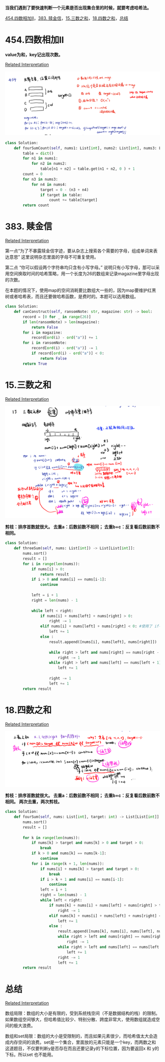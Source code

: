 **当我们遇到了要快速判断一个元素是否出现集合里的时候，就要考虑哈希法。**

[454.四数相加II](#01)，[383. 赎金信](#02)，[15.三数之和](#03)，[18.四数之和](#04)，[总结](#05)

# <span id="01">454.四数相加II</span>

**value为和，key记出现次数。**

[Related Interpretation](https://programmercarl.com/0454.%E5%9B%9B%E6%95%B0%E7%9B%B8%E5%8A%A0II.html#%E7%AE%97%E6%B3%95%E5%85%AC%E5%BC%80%E8%AF%BE)
  
![image](../images/454_4sumii.png)

```python
class Solution:
    def fourSumCount(self, nums1: List[int], nums2: List[int], nums3: List[int], nums4: List[int]) -> int:
        table = dict()
        for n1 in nums1:
            for n2 in nums2:
                table[n1 + n2] = table.get(n1 + n2, 0 ) + 1
        count = 0
        for n3 in nums3:
            for n4 in nums4:
                target = 0 - (n3 + n4)
                if target in table:
                    count += table[target]
        return count
```

# <span id="02">383. 赎金信</span>

[Related Interpretation](https://programmercarl.com/0383.%E8%B5%8E%E9%87%91%E4%BF%A1.html#%E6%80%9D%E8%B7%AF)

第一点“为了不暴露赎金信字迹，要从杂志上搜索各个需要的字母，组成单词来表达意思”  这里说明杂志里面的字母不可重复使用。

第二点 “你可以假设两个字符串均只含有小写字母。” 说明只有小写字母，那可以采用空间换取时间的哈希策略，用一个长度为26的数组来记录magazine里字母出现的次数。

在本题的情况下，使用map的空间消耗要比数组大一些的，因为map要维护红黑树或者哈希表，而且还要做哈希函数，是费时的。本题可以选用数组。

```python
class Solution:
    def canConstruct(self, ransomNote: str, magazine: str) -> bool:
        record = [0 for _ in range(26)]
        if len(ransomNote) > len(magazine):
            return False
        for i in magazine:
            record[ord(i) - ord("a")] += 1
        for i in ransomNote:
            record[ord(i) - ord("a")] -= 1
            if record[ord(i) - ord("a")] < 0:
                return False
        return True
```

# <span id="03">15.三数之和</span>

[Related Interpretation](https://programmercarl.com/0015.%E4%B8%89%E6%95%B0%E4%B9%8B%E5%92%8C.html#%E7%AE%97%E6%B3%95%E5%85%AC%E5%BC%80%E8%AF%BE)

![image](../images/15_3sum.png)

**剪枝：排序首数就很大。
去重a：后数前数不相同；
去重b+c：反复看后数前数不相同。**

```python
class Solution:
    def threeSum(self, nums: List[int]) -> List[List[int]]:
        nums.sort()
        result = []
        for i in range(len(nums)):
            if nums[i] > 0:
                return result
            if i > 0 and nums[i] == nums[i-1]:
                continue

            left = i + 1
            right = len(nums) - 1

            while left < right:
                if nums[i] + nums[left] + nums[right] > 0:
                    right -= 1
                elif nums[i] + nums[left] + nums[right] < 0: #使用了 if-elif-else 结构，确保每次只执行一个分
                    left += 1
                else :
                    result.append([nums[i], nums[left], nums[right]])
                    
                    while right > left and nums[right] == nums[right - 1]:
                        right -= 1
                    while right > left and nums[left] == nums[left + 1]:
                        left += 1
                    
                    right -= 1
                    left += 1
        return result
```

# <span id="04">18.四数之和</span>

[Related Interpretation](https://programmercarl.com/0018.%E5%9B%9B%E6%95%B0%E4%B9%8B%E5%92%8C.html#%E7%AE%97%E6%B3%95%E5%85%AC%E5%BC%80%E8%AF%BE)

![image](../images/18_4sum.png)

**剪枝：排序首数就很大。
去重a：后数前数不相同；
去重b+c：反复看后数前数不相同。
两次去重，两次剪枝。**

```python
class Solution:
    def fourSum(self, nums: List[int], target: int) -> List[List[int]]:
        nums.sort()
        result = []
        
        for k in range(len(nums)):
            if nums[k] > target and nums[k] > 0 and target > 0:
                break
            if k > 0 and nums[k] == nums[k-1]:
                continue
            for i in range(k + 1, len(nums)):
                if nums[i] + nums[k] > target and target > 0:
                    break
                if i > k + 1 and nums[i] == nums[i-1]:
                    continue
                left = i + 1
                right = len(nums) - 1
                while left < right:
                    if nums[k] + nums[i] + nums[left] + nums[right] > target:
                        right -= 1
                    elif nums[k] + nums[i] + nums[left] + nums[right] < target: 
                        left += 1
                    else :
                        result.append([nums[k], nums[i], nums[left], nums[right]])
                        while right > left and nums[right] == nums[right - 1]:
                            right -= 1
                        while right > left and nums[left] == nums[left + 1]:
                            left += 1
                        right -= 1
                        left += 1
        return result
```

# <span id="05">总结</span>

[Related Interpretation](https://programmercarl.com/%E5%93%88%E5%B8%8C%E8%A1%A8%E6%80%BB%E7%BB%93.html#%E5%93%88%E5%B8%8C%E8%A1%A8%E7%90%86%E8%AE%BA%E5%9F%BA%E7%A1%80)

数组局限：数组的大小是有限的，受到系统栈空间（不是数据结构的栈）的限制。如果数组空间够大，但哈希值比较少、特别分散、跨度非常大，使用数组就造成空间的极大浪费。

数组和set局限：数组的大小是受限制的，而且如果元素很少，而哈希值太大会造成内存空间的浪费。set是一个集合，里面放的元素只能是一个key，而两数之和这道题目，不仅要判断y是否存在而且还要记录y的下标位置，因为要返回x 和 y的下标。所以set 也不能用。
